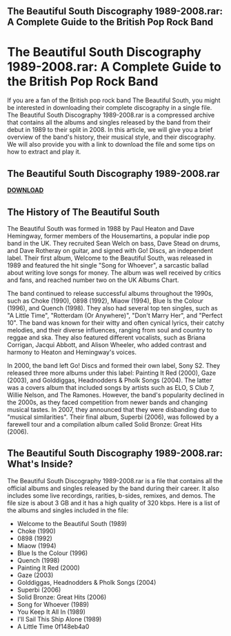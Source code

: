 ## The Beautiful South Discography 1989-2008.rar: A Complete Guide to the British Pop Rock Band

  
# The Beautiful South Discography 1989-2008.rar: A Complete Guide to the British Pop Rock Band
  
If you are a fan of the British pop rock band The Beautiful South, you might be interested in downloading their complete discography in a single file. The Beautiful South Discography 1989-2008.rar is a compressed archive that contains all the albums and singles released by the band from their debut in 1989 to their split in 2008. In this article, we will give you a brief overview of the band's history, their musical style, and their discography. We will also provide you with a link to download the file and some tips on how to extract and play it.
 
## The Beautiful South Discography 1989-2008.rar


[**DOWNLOAD**](https://www.google.com/url?q=https%3A%2F%2Fcinurl.com%2F2tLiGv&sa=D&sntz=1&usg=AOvVaw3PbqGyjAVbmPQ_lRTLO8gX)

  
## The History of The Beautiful South
  
The Beautiful South was formed in 1988 by Paul Heaton and Dave Hemingway, former members of the Housemartins, a popular indie pop band in the UK. They recruited Sean Welch on bass, Dave Stead on drums, and Dave Rotheray on guitar, and signed with Go! Discs, an independent label. Their first album, Welcome to the Beautiful South, was released in 1989 and featured the hit single "Song for Whoever", a sarcastic ballad about writing love songs for money. The album was well received by critics and fans, and reached number two on the UK Albums Chart.
  
The band continued to release successful albums throughout the 1990s, such as Choke (1990), 0898 (1992), Miaow (1994), Blue Is the Colour (1996), and Quench (1998). They also had several top ten singles, such as "A Little Time", "Rotterdam (Or Anywhere)", "Don't Marry Her", and "Perfect 10". The band was known for their witty and often cynical lyrics, their catchy melodies, and their diverse influences, ranging from soul and country to reggae and ska. They also featured different vocalists, such as Briana Corrigan, Jacqui Abbott, and Alison Wheeler, who added contrast and harmony to Heaton and Hemingway's voices.
  
In 2000, the band left Go! Discs and formed their own label, Sony S2. They released three more albums under this label: Painting It Red (2000), Gaze (2003), and Golddiggas, Headnodders & Pholk Songs (2004). The latter was a covers album that included songs by artists such as ELO, S Club 7, Willie Nelson, and The Ramones. However, the band's popularity declined in the 2000s, as they faced competition from newer bands and changing musical tastes. In 2007, they announced that they were disbanding due to "musical similarities". Their final album, Superbi (2006), was followed by a farewell tour and a compilation album called Solid Bronze: Great Hits (2006).
  
## The Beautiful South Discography 1989-2008.rar: What's Inside?
  
The Beautiful South Discography 1989-2008.rar is a file that contains all the official albums and singles released by the band during their career. It also includes some live recordings, rarities, b-sides, remixes, and demos. The file size is about 3 GB and it has a high quality of 320 kbps. Here is a list of the albums and singles included in the file:
  
- Welcome to the Beautiful South (1989)
- Choke (1990)
- 0898 (1992)
- Miaow (1994)
- Blue Is the Colour (1996)
- Quench (1998)
- Painting It Red (2000)
- Gaze (2003)
- Golddiggas, Headnodders & Pholk Songs (2004)
- Superbi (2006)
- Solid Bronze: Great Hits (2006)
- Song for Whoever (1989)
- You Keep It All In (1989)
- I'll Sail This Ship Alone (1989)
- A Little Time 0f148eb4a0

